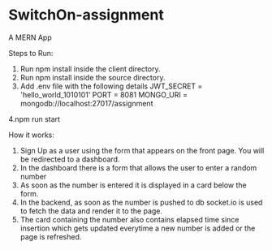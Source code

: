 # SwitchOn-assignment
A MERN App

Steps to Run:
1. Run npm install inside the client directory.
2. Run npm install inside the source directory.
3. Add .env file with the following details
    JWT_SECRET = 'hello_world_1010101'
    PORT = 8081
    MONGO_URI = mongodb://localhost:27017/assignment
 
 4.npm run start

How it works:
1. Sign Up as a user using the form that appears on the front page. You will be redirected to a dashboard.
2. In the dashboard there is a form that allows the user to enter a random number
3. As soon as the number is entered it is displayed in a card below the form.
4. In the backend, as soon as the number is pushed to db socket.io is used to fetch the data and render it to the page.
5. The card containing the number also contains elapsed time since insertion which gets updated everytime a new number is added or the page is refreshed.
